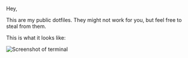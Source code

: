 Hey,

This are my public dotfiles.  They might not work for you, but feel free
to steal from them.

This is what it looks like:

![Screenshot of terminal](http://mitsuhiko.pocoo.org/fruity-zsh.gif)

